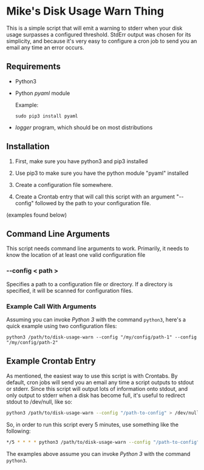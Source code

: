 
# Mike's Disk Usage Warn Thing

This is a simple script that will emit a warning to stderr when your disk usage surpasses a configured threshold. StdErr output was chosen for its simplicity, and because it's very easy to configure a cron job to send you an email any time an error occurs.

## Requirements

* Python3

* Python *pyaml* module
  
  Example:
  
  ```sudo pip3 install pyaml```

* *logger* program, which should be on most distributions

## Installation

1. First, make sure you have python3 and pip3 installed

2. Use pip3 to make sure you have the python module "pyaml" installed

3. Create a configuration file somewhere. 

4. Create a Crontab entry that will call this script with an argument "--config" followed by the path to your configuration file.

(examples found below)

## Command Line Arguments

This script needs command line arguments to work. Primarily, it needs to know the location of at least one valid configuration file

### --config < path >

Specifies a path to a configuration file or directory. If a directory is specified, it will be scanned for configuration files.

### Example Call With Arguments

Assuming you can invoke *Python 3* with the command ```python3```, here's a quick example using two configuration files:

```
python3 /path/to/disk-usage-warn --config "/my/config/path-1" --config "/my/config/path-2"
```

## Example Crontab Entry

As mentioned, the easiest way to use this script is with Crontabs. By default, cron jobs will send you an email any time a script outputs to stdout or stderr. Since this script will output lots of information onto stdout, and only output to stderr when a disk has become full, it's useful to redirect stdout to /dev/null, like so:

```bash
python3 /path/to/disk-usage-warn --config "/path-to-config" > /dev/null
```

So, in order to run this script every 5 minutes, use something like the following:

```bash
*/5 * * * * python3 /path/to/disk-usage-warn --config "/path-to-config" > /dev/null
```

The examples above assume you can invoke *Python 3* with the command ```python3```.



